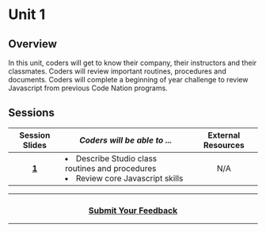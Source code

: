 # Unit 1

## Overview
In this unit, coders will get to know their company, their instructors and their classmates. Coders will review important routines, procedures and documents. Coders will complete a beginning of year challenge to review Javascript from previous Code Nation programs.


## Sessions 
|Session Slides|*Coders will be able to ...*|External Resources
|:-------:|-------|:-------:|
|[**1**](https://docs.google.com/presentation/d/1ttr-abDo6xTX9pKlvnerRio-XTXcXgWjzcGLKdUZanY/edit#slide=id.g363143c749_0_6)|<li>Describe Studio class routines and procedures</li><li>Review core Javascript skills</li>|N/A|
----
<h3 align="center"><a href="https://docs.google.com/forms/d/e/1FAIpQLSeLpI-m6UKvIxk97F8R1iidFRaYXJ3dfcUuIjx2Pz0WMfO1SA/viewform">Submit Your Feedback</a>  </h3>

----
